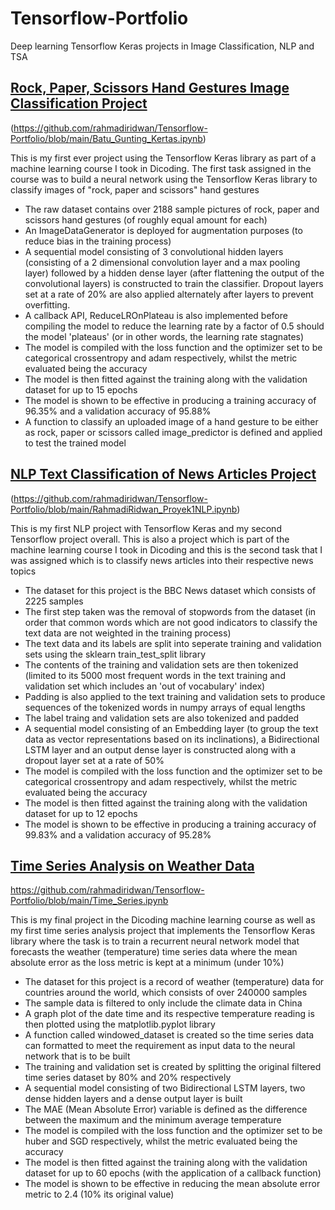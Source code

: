 # Tensorflow-Portfolio
Deep learning Tensorflow Keras projects in Image Classification, NLP and TSA

## [Rock, Paper, Scissors Hand Gestures Image Classification Project](https://github.com/rahmadiridwan/Tensorflow-Portfolio/blob/main/Batu_Gunting_Kertas.ipynb)
(https://github.com/rahmadiridwan/Tensorflow-Portfolio/blob/main/Batu_Gunting_Kertas.ipynb)

This is my first ever project using the Tensorflow Keras library as part of a machine learning course I took in Dicoding. The first task assigned in the course was to build a neural network using the Tensorflow Keras library to classify images of "rock, paper and scissors" hand gestures
* The raw dataset contains over 2188 sample pictures of rock, paper and scissors hand gestures (of roughly equal amount for each)
* An ImageDataGenerator is deployed for augmentation purposes (to reduce bias in the training process)
* A sequential model consisting of 3 convolutional hidden layers (consisting of a 2 dimensional convolution layer and a max pooling layer) followed by a hidden dense layer (after flattening the output of the convolutional layers) is constructed to train the classifier. Dropout layers set at a rate of 20% are also applied alternately after layers to prevent overfitting.
* A callback API, ReduceLROnPlateau is also implemented before compiling the model to reduce the learning rate by a factor of 0.5 should the model 'plateaus' (or in other words, the learning rate stagnates)
* The model is compiled with the loss function and the optimizer set to be categorical crossentropy and adam respectively, whilst the metric evaluated being the accuracy
* The model is then fitted against the training along with the validation dataset for up to 15 epochs
* The model is shown to be effective in producing a training accuracy of 96.35% and a validation accuracy of 95.88% 
* A function to classify an uploaded image of a hand gesture to be either as rock, paper or scissors called image_predictor is defined and applied to test the trained model



## [NLP Text Classification of News Articles Project](https://github.com/rahmadiridwan/Tensorflow-Portfolio/blob/main/RahmadiRidwan_Proyek1NLP.ipynb)
(https://github.com/rahmadiridwan/Tensorflow-Portfolio/blob/main/RahmadiRidwan_Proyek1NLP.ipynb)

This is my first NLP project with Tensorflow Keras and my second Tensorflow project overall. This is also a project which is part of the machine learning course I took in Dicoding and this is the second task that I was assigned which is to classify news articles into their respective news topics
* The dataset for this project is the BBC News dataset which consists of 2225 samples
* The first step taken was the removal of stopwords from the dataset (in order that common words which are not good indicators to classify the text data are not weighted in the training process)
* The text data and its labels are split into seperate training and validation sets using the sklearn train_test_split library
* The contents of the training and validation sets are then tokenized (limited to its 5000 most frequent words in the text training and validation set which includes an 'out of vocabulary' index)
* Padding is also applied to the text training and validation sets to produce sequences of the tokenized words in numpy arrays of equal lengths
* The label traing and validation sets are also tokenized and padded
* A sequential model consisting of an Embedding layer (to group the text data as vector representations based on its inclinations), a Bidirectional LSTM layer and an output dense layer is constructed along with a dropout layer set at a rate of 50%
* The model is compiled with the loss function and the optimizer set to be categorical crossentropy and adam respectively, whilst the metric evaluated being the accuracy
* The model is then fitted against the training along with the validation dataset for up to 12 epochs
* The model is shown to be effective in producing a training accuracy of 99.83% and a validation accuracy of 95.28% 

## [Time Series Analysis on Weather Data](https://github.com/rahmadiridwan/Tensorflow-Portfolio/blob/main/Time_Series.ipynb)
https://github.com/rahmadiridwan/Tensorflow-Portfolio/blob/main/Time_Series.ipynb

This is my final project in the Dicoding machine learning course as well as my first time series analysis project that implements the Tensorflow Keras library where the task is to train a recurrent neural network model that forecasts the weather (temperature) time series data where the mean absolute error as the loss metric is kept at a minimum (under 10%)
* The dataset for this project is a record of weather (temperature) data for countries around the world, which consists of over 240000 samples
* The sample data is filtered to only include the climate data in China
* A graph plot of the date time and its respective temperature reading is then plotted using the matplotlib.pyplot library
* A function called windowed_dataset is created so the time series data can formatted to meet the requirement as input data to the neural network that is to be built
* The training and validation set is created by splitting the original filtered time series dataset by 80% and 20% respectively
* A sequential model consisting of two Bidirectional LSTM layers, two dense hidden layers and a dense output layer is built 
* The MAE (Mean Absolute Error) variable is defined as the difference between the maximum and the minimum average temperature
* The model is compiled with the loss function and the optimizer set to be huber and SGD respectively, whilst the metric evaluated being the accuracy
* The model is then fitted against the training along with the validation dataset for up to 60 epochs (with the application of a callback function)
* The model is shown to be effective in reducing the mean absolute error metric to 2.4 (10% its original value)

